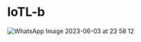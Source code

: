 # IoTL-b
![WhatsApp Image 2023-06-03 at 23 58 12](https://github.com/vedant1508/IoTL-b/assets/96689068/2c6c7acc-08a3-4b0a-b327-d070be967fde)
